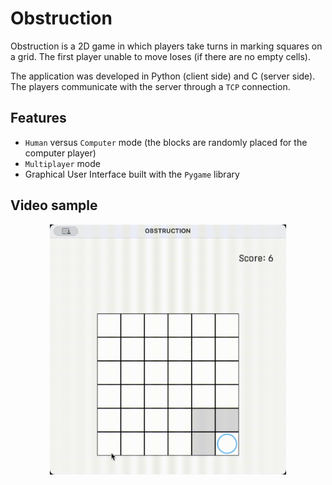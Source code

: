 # Obstruction

Obstruction is a 2D game in which players take turns in marking squares on a grid. The first player unable to move loses (if there are no empty cells).

The application was developed in Python (client side) and C (server side). The players communicate with the server through a ```TCP``` connection.

## Features
- ```Human``` versus ```Computer``` mode (the blocks are randomly placed for the computer player)
- ```Multiplayer``` mode
- Graphical User Interface built with the ```Pygame``` library

 <Human versus Computer>

 ## Video sample

 <p align="center">
  <img src="https://github.com/VladutPasare/Obstruction/blob/main/sample.gif" height="400""/>
 </p>
